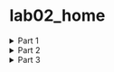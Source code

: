 # lab02_home
<details>
  <summary>Part 1</summary>
    </p>

  1. Создайте пустой репозиторий на сервисе github.com (или gitlab.com, или bitbucket.com).
<br>
<p>Создадим пустой репозиторий - <a href="http://google.com/](https://github.com/BridgeInSky/Repos"
title="ссылка на репозиторий">ссылка на репозиторий</a> <br>
2. Выполните инструкцию по созданию первого коммита на странице репозитория, созданного на предыдещем шаге.
<br>
Воспользуемся инструкцией по созданию первого коммита: 
  
```
echo "# Repos" >> README.md
git init
git add README.md
git commit -m "first commit"
git branch -M main
git remote add origin https://github.com/BridgeInSky/Repos.git
git push -u origin main
```
Сначала проинициализируем репозиторий (вторая строчка). После активации функции увидим:
```
подсказка: Using 'master' as the name for the initial branch. This default branch name
подсказка: is subject to change. To configure the initial branch name to use in all
подсказка: of your new repositories, which will suppress this warning, call:
подсказка: 
подсказка: 	git config --global init.defaultBranch <name>
подсказка: 
подсказка: Names commonly chosen instead of 'master' are 'main', 'trunk' and
подсказка: 'development'. The just-created branch can be renamed via this command:
подсказка: 
подсказка: 	git branch -m <name>
Инициализирован пустой репозиторий Git в /home/liza/workspace/projects/LR2/.git/
```
Далее создаём файл README.md (первая строка инструкции). Чтобы проверить,что файл был создан, введём команду ```ls``` и увидим, что в нашей папке появился файл с таким названием формата .md. <br>
Далее выполняем действия по порядку, полсе выполнения функции ```commit``` увидели:
```
[master (корневой коммит) 5f08acc] first commit
 1 file changed, 1 insertion(+)
 create mode 100644 README.md
```
Далее после команды ```push``` от нас потребовали ввести данные для регистрации
```
Username for 'https://github.com': BridgeInSky
Password for 'https://BridgeInSky@github.com':
```
После ввода на экране увидели:
```
Перечисление объектов: 3, готово.
Подсчет объектов: 100% (3/3), готово.
Запись объектов: 100% (3/3), 229 байтов | 229.00 КиБ/с, готово.
Всего 3 (изменений 0), повторно использовано 0 (изменений 0), повторно использовано пакетов 0
To https://github.com/BridgeInSky/Repos.git
 * [new branch]      main -> main
branch 'main' set up to track 'origin/main'.
```
<br>
3. Создайте файл hello_world.cpp в локальной копии репозитория (который должен был появиться на шаге 2). Реализуйте программу Hello world на языке C++ используя плохой стиль кода. Например, после заголовочных файлов вставьте строку using namespace std;.<br>
Воспользуемся текстовым редактором

```
vim hello_world.cpp
```
Чтобы проверить содержимое файла, можно воспользоваться следующей командой:
```
cat hello_world.cpp
```
На выходе получили
```
#include <iostream>
using namespace std;

int main() {
    cout << "Hello, World!" << endl;
    return 0;
}
```
Файл успешно записан<br>
4. Добавьте этот файл в локальную копию репозитория.<br>
```
git add hello_world.cpp
```
5. Закоммитьте изменения с осмысленным сообщением.<br>
```
git commit -m "Add hello_world.cpp with basic Hello World program"
```
В сообщении указываем, что высылавемый файл необходимо добавить к общей программе Hello World.<br>
На выходе получаем:
```
[main 5b28053] Add hello_world.cpp with basic Hello World program
 1 file changed, 7 insertions(+)
 create mode 100644 hello_world.cpp
```
Отправим изменения в удалённый репозиторий
```
git push origin main
```
На выходе получим:
```
Перечисление объектов: 4, готово.
Подсчет объектов: 100% (4/4), готово.
При сжатии изменений используется до 12 потоков
Сжатие объектов: 100% (3/3), готово.
Запись объектов: 100% (3/3), 420 байтов | 420.00 КиБ/с, готово.
Всего 3 (изменений 0), повторно использовано 0 (изменений 0), повторно использовано пакетов 0
To https://github.com/BridgeInSky/Repos.git
   5f08acc..5b28053  main -> main
```
6. Изменить исходный код так, чтобы программа через стандартный поток ввода запрашивалось имя пользователя. А в стандартный поток вывода печаталось сообщение ```Hello world from @name```, где @name имя пользователя.<br>
Снова воспользуемся текстовым редактором
```
vim hello_world.cpp
```
Чтобы проверить корректность внесённых изменений можем запустить программу:
```
g++ hello_world.cpp -o hello_world
./hello_world
```
Получили:
```
Enter your name: Liza
Hello world from Liza!
```
Программа работает корректно.<br>
8. Закоммитьте новую версию программы. Почему не надо добавлять файл повторно ```git add```?<br>
```
git commit -am "Update hello_world.cpp to ask for user's name"
```
Сделали коммит новой версии программы с сообщением о том, что в ней спрашивают имя пользователя.<br>
Файл уже был добавлен в Git (с помощью git add ранее), и Git отслеживает изменения в нём. Команда git commit -am автоматически добавляет изменения в уже отслеживаемые файлы.<br>
В результате вывелось:
```
[main be0ff97] Update hello_world.cpp to ask for user's name
 1 file changed, 5 insertions(+), 1 deletion(-)
```
9. Запуште изменения в удалёный репозиторий.<br>
```
git push origin main
```
На экране увидели:
```
Перечисление объектов: 5, готово.
Подсчет объектов: 100% (5/5), готово.
При сжатии изменений используется до 12 потоков
Сжатие объектов: 100% (3/3), готово.
Запись объектов: 100% (3/3), 454 байта | 454.00 КиБ/с, готово.
Всего 3 (изменений 0), повторно использовано 0 (изменений 0), повторно использовано пакетов 0
To https://github.com/BridgeInSky/Repos.git
   5b28053..be0ff97  main -> main
```

10. Проверьте, что история коммитов доступна в удалёный репозитории.<br>
<p> <a href="https://github.com/BridgeInSky/Repos/commits?author=BridgeInSky"
title="Ссылка на коммиты">Ссылка на коммиты</a> <br>
  </p>
</details>

<details>
  <summary>Part 2</summary>
  <p> 
  <br>
    
  1. В локальной копии репозитория создайте локальную ветку ```patch1```
  ```
git branch patch1
```
  2. Внесите изменения в ветке patch1 по исправлению кода и избавления от ```using namespace std;```.<br>
  Перейдём в ветку ```patch1```:
```
git checkout patch1
```
Получили
```
Переключились на ветку «patch1»
```
Изменим содержимое файла с помощью ```vim```.<br>
  3. ```commit```, ```push``` локальную ветку в удалённый репозиторий.<br>
  ```
git commit -am "vers. without 'using namespace std;'"
```
На выходе получили:
```
[patch1 5a50291] vers. without 'using namespace std;'
 1 file changed, 3 insertions(+), 4 deletions(-)
```
Теперь запушим
```
git push --set-upstream origin patch1
```
На выходе:
```
Перечисление объектов: 5, готово.
Подсчет объектов: 100% (5/5), готово.
При сжатии изменений используется до 12 потоков
Сжатие объектов: 100% (3/3), готово.
Запись объектов: 100% (3/3), 380 байтов | 380.00 КиБ/с, готово.
Всего 3 (изменений 1), повторно использовано 0 (изменений 0), повторно использовано пакетов 0
remote: Resolving deltas: 100% (1/1), completed with 1 local object.
remote: 
remote: Create a pull request for 'patch1' on GitHub by visiting:
remote:      https://github.com/BridgeInSky/Repos/pull/new/patch1
remote: 
To https://github.com/BridgeInSky/Repos.git
 * [new branch]      patch1 -> patch1
branch 'patch1' set up to track 'origin/patch1'.
```
  4. Проверьте, что ветка patch1 доступна в удалёный репозитории.<br>
<p><a href="https://github.com/BridgeInSky/Repos/branches"
title="ссылка для проверки доступа ветки">ссылка для проверки доступа ветки</a> <br>
  5. Создайте ```pull-request patch1 -> master```.<br>
  Работаем непосредственно в GitHub.
<img width="50%" height="auto" src="https://github.com/user-attachments/assets/daa08702-3b3c-49bc-8aa9-edb22722a184">
  
  6. В локальной копии в ветке ```patch1``` добавьте в исходный код комментарии.<br>

  Добавим комментарии в код с помощью ```vim```<br>
  7. ```commit, push```.<br>
```
git commit -am "vers with comments"
it push --set-upstream origin patch1
```
Успешно сделали новый коммит и запушили изменения в удалённый репозиторий.
  
  8. Проверьте, что новые изменения есть в созданном на шаге 5 pull-request<br>
  <p><a href="https://github.com/BridgeInSky/Repos/pull/1/commits"
title="ссылка для проверки">ссылка для проверки </a> <br>
    
  9. В удалённый репозитории выполните слияние PR patch1 -> master и удалите ветку patch1 в удаленном репозитории.<br>

<img width="50%" height="auto" src="https://github.com/user-attachments/assets/7a136a82-f92d-474f-842e-21993a103c98">
<br>

  10. Локально выполните ```pull```.<br>

```git checkout main``` - перейдем в основную ветку
```git pull``` - получим все изменения <br>
  После работы команды получили:
```
remote: Enumerating objects: 1, done.
remote: Counting objects: 100% (1/1), done.
remote: Total 1 (delta 0), reused 0 (delta 0), pack-reused 0 (from 0)
Распаковка объектов: 100% (1/1), 912 байтов | 912.00 КиБ/с, готово.
Из https://github.com/BridgeInSky/Repos
   be0ff97..1ec5861  main       -> origin/main
Обновление be0ff97..1ec5861
Fast-forward
 hello_world.cpp | 7 +++----
 1 file changed, 3 insertions(+), 4 deletions(-)
```
  11. С помощью команды ```git log``` просмотрите историю в локальной версии ветки master.<br>
 <details>
 <summary>Вывод</summary>
    </p> <br>
    
```
Merge: be0ff97 7f5eb58
Author: BridgeInSky <brizhanskaializa@gmail.com>
Date:   Fri Mar 7 21:24:28 2025 +0300

    Merge pull request #1 from BridgeInSky/patch1
    
    vers. without 'using namespace std;'

commit 7f5eb5829f9dd7c1946f9b2d0ff4a053ac5ad595
Author: BridgeInSky <brizhanskaializa@gmail.com>
Date:   Fri Mar 7 20:54:10 2025 +0300

    vers with comments

commit 5a502918dabb3b69658f10bdd32c2689279f1f16
Author: BridgeInSky <brizhanskaializa@gmail.com>
Date:   Fri Mar 7 18:48:16 2025 +0300

    vers. without 'using namespace std;'

commit be0ff9704c4fd94f91b6257393c0559f6ea15f18
Author: BridgeInSky <brizhanskaializa@gmail.com>
Date:   Wed Mar 5 19:33:09 2025 +0300

    Update hello_world.cpp to ask for user's name

commit 5b280533d3d7cc6bd6e282da927a4039d9a441dc
Author: BridgeInSkycommit 1ec58612dd7aff33c013d941cc6096f056a4ff6a
Merge: be0ff97 7f5eb58
Author: BridgeInSky <brizhanskaializa@gmail.com>
Date:   Fri Mar 7 21:24:28 2025 +0300

    Merge pull request #1 from BridgeInSky/patch1
    
    vers. without 'using namespace std;'

commit 7f5eb5829f9dd7c1946f9b2d0ff4a053ac5ad595
Author: BridgeInSky <brizhanskaializa@gmail.com>
Date:   Fri Mar 7 20:54:10 2025 +0300

    vers with comments

commit 5a502918dabb3b69658f10bdd32c2689279f1f16
Author: BridgeInSky <brizhanskaializa@gmail.com>
Date:   Fri Mar 7 18:48:16 2025 +0300

    vers. without 'using namespace std;'

commit be0ff9704c4fd94f91b6257393c0559f6ea15f18
Author: BridgeInSky <brizhanskaializa@gmail.com>
Date:   Wed Mar 5 19:33:09 2025 +0300

    Update hello_world.cpp to ask for user's name

commit 5b280533d3d7cc6bd6e282da927a4039d9a441dc
Author: BridgeInSky <brizhanskaializa@gmail.com>
Date:   Wed Mar 5 19:27:43 2025 +0300

    Add hello_world.cpp with basic Hello World program

commit 5f08acca2256bb0df654c8ff0f9dea3506b3756e
Author: BridgeInSky <brizhanskaializa@gmail.com>
Date:   Wed Mar 5 18:55:20 2025 +0300

    first commit <brizhanskaializa@gmail.com>
Date:   Wed Mar 5 19:27:43 2025 +0300

    Add hello_world.cpp with basic Hello World program

commit 5f08acca2256bb0df654c8ff0f9dea3506b3756e
Author: BridgeInSky <brizhanskaializa@gmail.com>
Date:   Wed Mar 5 18:55:20 2025 +0300

    first commit
```
  </p>
</details> <br>
  12. Удалите локальную ветку ```patch1```.<br>

```git branch -d patch1``` - удаляем ветку <br>
```git fetch --prune``` - удаляем информацию о ветке
  </p>
</details>

<details>
  <summary>Part 3</summary>
    </p>
  <br>
  
1. Создайте новую локальную ветку patch2.
```
git branch patch2 // Содание новой ветки
git checkout patch2 // Переход в новую ветку
```
2. Измените code style с помощью утилиты clang-format. Например, используя опцию -style=Mozilla.
```
clang-format -style=Mozilla -i hello_world.cpp
```
Формат изменен
3. commit, push, создайте pull-request patch2 -> master.
```
git commit -am "chenged style 'hello_world.cpp'"
git push --set-upstream origin patch2
```
pull-request содаётся через интерфейс сайта Git-Hub. <br>
4. В ветке master в удаленном репозитории измените комментарии, например, расставьте знаки препинания, переведите комментарии на другой язык.
Делаем изменения в файле hello_world.cpp на сайте GitHub. Поменяем язык коментариевс русского на английский. <br>
5. Убедитесь, что в pull-request появились конфликтны.<br>
<img width="50%" height="auto" src="https://github.com/user-attachments/assets/3cbbb07b-9e29-4620-b025-5cf78d44d1c9">

6. Для этого локально выполните pull + rebase (точную последовательность команд, следует узнать самостоятельно). Исправьте конфликты.
```
git pul --rebase origin main //убедились в существовании конфликтов
vim hello_world.cpp // Исправляем конфликт в файле
git add hello_world.cpp // Зафиксируем изменения 
git rebase --continue // Продолжим исправление конфликтов
```
7. Сделайте force push в ветку patch2
```
git push origin patch2 --force-with-lease
```
8. Убедитель, что в pull-request пропали конфликтны.
<img width="50%" height="auto" src="https://github.com/user-attachments/assets/a7a96edb-46b9-4909-80d8-41de47442040">
<br>
Конфликты пропали.<br>
9. Вмержите pull-request patch2 -> master.
Это делается на самом сайте GitHub, как  в части 2.
